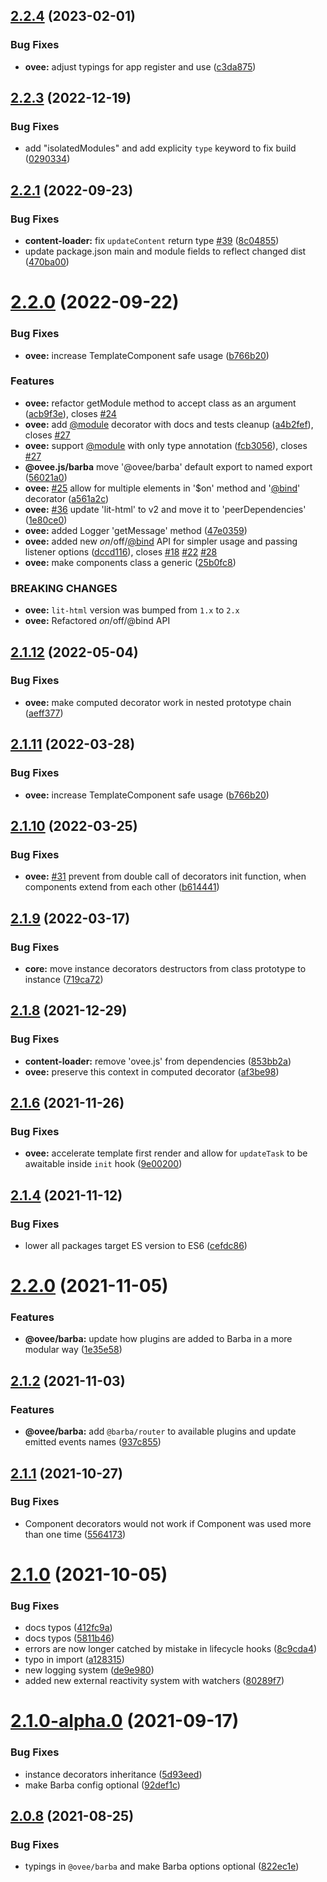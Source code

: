 ## [2.2.4](https://github.com/owlsdepartment/ovee/compare/v2.2.3...v2.2.4) (2023-02-01)


### Bug Fixes

* **ovee:** adjust typings for app register and use ([c3da875](https://github.com/owlsdepartment/ovee/commit/c3da875d69c7f57e90f09fc1bea15d4ba7a828a4))



## [2.2.3](https://github.com/owlsdepartment/ovee/compare/v2.2.2...v2.2.3) (2022-12-19)


### Bug Fixes

* add "isolatedModules" and add explicity `type` keyword to fix build ([0290334](https://github.com/owlsdepartment/ovee/commit/0290334a12c6425a5607b7d084091f63aeb73f12))



## [2.2.1](https://github.com/owlsdepartment/ovee/compare/v2.2.0...v2.2.1) (2022-09-23)


### Bug Fixes

* **content-loader:** fix `updateContent` return type [#39](https://github.com/owlsdepartment/ovee/issues/39) ([8c04855](https://github.com/owlsdepartment/ovee/commit/8c048554e57dab29f570e30c5069eb7f9390c948))
* update package.json main and module fields to reflect changed dist ([470ba00](https://github.com/owlsdepartment/ovee/commit/470ba00743476584f2d34d109a5c7779d88fe9b2))



# [2.2.0](https://github.com/owlsdepartment/ovee/compare/v2.1.13...v2.2.0) (2022-09-22)


### Bug Fixes

* **ovee:** increase TemplateComponent safe usage ([b766b20](https://github.com/owlsdepartment/ovee/commit/b766b20ea66e5537c5b00ed8491efb6629363362))


### Features

* **ovee:** refactor getModule method to accept class as an argument ([acb9f3e](https://github.com/owlsdepartment/ovee/commit/acb9f3ed2b31aa0852886d55b9a40ae0bfbe45e2)), closes [#24](https://github.com/owlsdepartment/ovee/issues/24)
* **ovee:** add [@module](https://github.com/module) decorator with docs and tests cleanup ([a4b2fef](https://github.com/owlsdepartment/ovee/commit/a4b2fef0d2a3f1fd6c147e923c9b0a46b5be67b2)), closes [#27](https://github.com/owlsdepartment/ovee/issues/27)
* **ovee:** support [@module](https://github.com/module) with only type annotation ([fcb3056](https://github.com/owlsdepartment/ovee/commit/fcb3056d891187e21d945be2574983ebb541c78e)), closes [#27](https://github.com/owlsdepartment/ovee/issues/27)
* **@ovee.js/barba** move '@ovee/barba' default export to named export ([56021a0](https://github.com/owlsdepartment/ovee/commit/56021a03f6b7c64c61c6d83bfa06112c11ec3d31))
* **ovee:** [#25](https://github.com/owlsdepartment/ovee/issues/25) allow for multiple elements in '$on' method and '[@bind](https://github.com/bind)' decorator ([a561a2c](https://github.com/owlsdepartment/ovee/commit/a561a2c627b29d7e7d7304168ae1db59374dbc90))
* **ovee:** [#36](https://github.com/owlsdepartment/ovee/issues/36) update 'lit-html' to v2 and move it to 'peerDependencies' ([1e80ce0](https://github.com/owlsdepartment/ovee/commit/1e80ce0d593ca408a0c863b2b30872de6b1713da))
* **ovee:** added Logger 'getMessage' method ([47e0359](https://github.com/owlsdepartment/ovee/commit/47e03594ace241cb7c21f64fbe09968347a82385))
* **ovee:** added new $on/$off/[@bind](https://github.com/bind) API for simpler usage and passing listener options ([dccd116](https://github.com/owlsdepartment/ovee/commit/dccd116fc0140dcbe27ccc072486f05f0b4a5a5f)), closes [#18](https://github.com/owlsdepartment/ovee/issues/18) [#22](https://github.com/owlsdepartment/ovee/issues/22) [#28](https://github.com/owlsdepartment/ovee/issues/28)
* **ovee:** make components class a generic ([25b0fc8](https://github.com/owlsdepartment/ovee/commit/25b0fc86c81ed26062cd7e0b26ceeae8d662a9ef))


### BREAKING CHANGES

* **ovee:** `lit-html` version was bumped from `1.x` to `2.x`
* **ovee:** Refactored $on/$off/@bind API



## [2.1.12](https://github.com/owlsdepartment/ovee/compare/v2.1.11...v2.1.12) (2022-05-04)


### Bug Fixes

* **ovee:** make computed decorator work in nested prototype chain ([aeff377](https://github.com/owlsdepartment/ovee/commit/aeff377140d20a962cb85a68954bd1e47c5fbec3))



## [2.1.11](https://github.com/owlsdepartment/ovee/compare/v2.1.10...v2.1.11) (2022-03-28)


### Bug Fixes

* **ovee:** increase TemplateComponent safe usage ([b766b20](https://github.com/owlsdepartment/ovee/commit/b766b20ea66e5537c5b00ed8491efb6629363362))



## [2.1.10](https://github.com/owlsdepartment/ovee/compare/v2.1.9...v2.1.10) (2022-03-25)


### Bug Fixes

* **ovee:** [#31](https://github.com/owlsdepartment/ovee/issues/31) prevent from double call of decorators init function, when components extend from each other ([b614441](https://github.com/owlsdepartment/ovee/commit/b6144412fdd5f321c96a47d0f5023ebcd60f69a5))



## [2.1.9](https://github.com/owlsdepartment/ovee/compare/v2.1.8...v2.1.9) (2022-03-17)


### Bug Fixes

* **core:** move instance decorators destructors from class prototype to instance ([719ca72](https://github.com/owlsdepartment/ovee/commit/719ca7236a1b87ef78ae29dece74cf4e139be1a1))



## [2.1.8](https://github.com/owlsdepartment/ovee/compare/v2.1.7...v2.1.8) (2021-12-29)


### Bug Fixes

* **content-loader:** remove 'ovee.js' from dependencies ([853bb2a](https://github.com/owlsdepartment/ovee/commit/853bb2a1dd3a53fee88d79ea688b0ea74055bccc))
* **ovee:** preserve this context in computed decorator ([af3be98](https://github.com/owlsdepartment/ovee/commit/af3be98b23e8537bd06b83f14ed6f8579dcf2296))



## [2.1.6](https://github.com/owlsdepartment/ovee/compare/v2.1.5...v2.1.6) (2021-11-26)


### Bug Fixes

* **ovee:** accelerate template first render and allow for `updateTask` to be awaitable inside `init` hook ([9e00200](https://github.com/owlsdepartment/ovee/commit/9e0020035f89287444b9fa7b5c738d8c4c80aaf9))



## [2.1.4](https://github.com/owlsdepartment/ovee/compare/v2.2.0...v2.1.4) (2021-11-12)


### Bug Fixes

* lower all packages target ES version to ES6 ([cefdc86](https://github.com/owlsdepartment/ovee/commit/cefdc86b288dddf0bc42c772852aacb5e2381292))



# [2.2.0](https://github.com/owlsdepartment/ovee/compare/v2.1.2...v2.2.0) (2021-11-05)


### Features

* **@ovee/barba:** update how plugins are added to Barba in a more modular way ([1e35e58](https://github.com/owlsdepartment/ovee/commit/1e35e58a9a90c36c37a87520808162b18915a001))



## [2.1.2](https://github.com/owlsdepartment/ovee/compare/v2.1.1...v2.1.2) (2021-11-03)


### Features

* **@ovee/barba:** add `@barba/router` to available plugins and update emitted events names ([937c855](https://github.com/owlsdepartment/ovee/commit/937c855bcd6c8f23ddb179bf26e2b3c2578c1e85))



## [2.1.1](https://github.com/owlsdepartment/ovee/compare/v2.1.0...v2.1.1) (2021-10-27)


### Bug Fixes

* Component decorators would not work if Component was used more than one time ([5564173](https://github.com/owlsdepartment/ovee/commit/55641732e9e8604d5b85d0071bbf404d57e62117))



# [2.1.0](https://github.com/owlsdepartment/ovee/compare/v2.1.0-alpha.0...v2.1.0) (2021-10-05)


### Bug Fixes

* docs typos ([412fc9a](https://github.com/owlsdepartment/ovee/commit/412fc9ab1565d456e1adc09f2e21f67fe82a4c99))
* docs typos ([5811b46](https://github.com/owlsdepartment/ovee/commit/5811b464c25ff2a1ee4af2c57d47b944e38181c1))
* errors are now longer catched by mistake in lifecycle hooks ([8c9cda4](https://github.com/owlsdepartment/ovee/commit/8c9cda4a1b9fc0ed313717bfa7fd364d417e0858))
* typo in import ([a128315](https://github.com/owlsdepartment/ovee/commit/a12831528014f5c981013db31c871dba3932cb95))
* new logging system ([de9e980](https://github.com/owlsdepartment/ovee/commit/de9e9804b2f0e8691bb52c3362d74771c1b8cd93))
* added new external reactivity system with watchers ([80289f7](https://github.com/owlsdepartment/ovee/commit/80289f74abff68372858cd282e846a755346be1b))



# [2.1.0-alpha.0](https://github.com/owlsdepartment/ovee/compare/v2.0.8...v2.1.0-alpha.0) (2021-09-17)


### Bug Fixes

* instance decorators inheritance ([5d93eed](https://github.com/owlsdepartment/ovee/commit/5d93eed17de2601f91ec4dfc0fe0202777e14d1e))
* make Barba config optional ([92def1c](https://github.com/owlsdepartment/ovee/commit/92def1ceb9dcd088bbb84b6c966ee5432cad9f67))



## [2.0.8](https://github.com/owlsdepartment/ovee/compare/v2.0.6...v2.0.8) (2021-08-25)


### Bug Fixes

* typings in `@ovee/barba` and make Barba options optional ([822ec1e](https://github.com/owlsdepartment/ovee/commit/822ec1e8f11e5d9cd609b6c411c9cb556333bf69))
